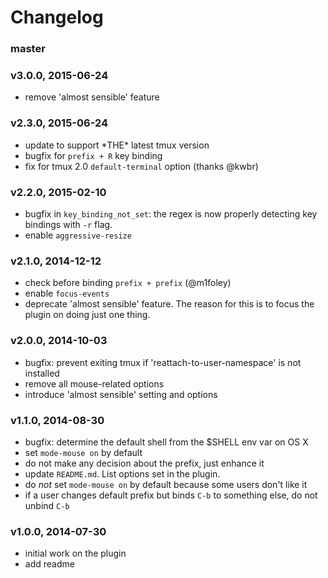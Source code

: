 # Changelog

### master

### v3.0.0, 2015-06-24
- remove 'almost sensible' feature

### v2.3.0, 2015-06-24
- update to support \*THE\* latest tmux version
- bugfix for `prefix + R` key binding
- fix for tmux 2.0 `default-terminal` option (thanks @kwbr)

### v2.2.0, 2015-02-10
- bugfix in `key_binding_not_set`: the regex is now properly detecting key
  bindings with `-r` flag.
- enable `aggressive-resize`

### v2.1.0, 2014-12-12
- check before binding `prefix + prefix` (@m1foley)
- enable `focus-events`
- deprecate 'almost sensible' feature. The reason for this is to focus the
  plugin on doing just one thing.

### v2.0.0, 2014-10-03
- bugfix: prevent exiting tmux if 'reattach-to-user-namespace' is not installed
- remove all mouse-related options
- introduce 'almost sensible' setting and options

### v1.1.0, 2014-08-30
- bugfix: determine the default shell from the $SHELL env var on OS X
- set `mode-mouse on` by default
- do not make any decision about the prefix, just enhance it
- update `README.md`. List options set in the plugin.
- do *not* set `mode-mouse on` by default because some users don't like it
- if a user changes default prefix but binds `C-b` to something else, do not
  unbind `C-b`

### v1.0.0, 2014-07-30
- initial work on the plugin
- add readme
